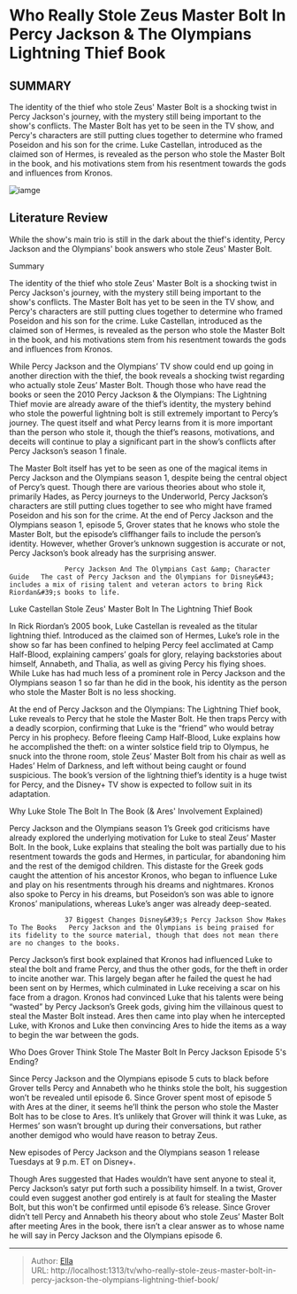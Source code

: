 # Who Really Stole Zeus Master Bolt In Percy Jackson &amp; The Olympians Lightning Thief Book


## SUMMARY 



  The identity of the thief who stole Zeus&#39; Master Bolt is a shocking twist in Percy Jackson&#39;s journey, with the mystery still being important to the show&#39;s conflicts.   The Master Bolt has yet to be seen in the TV show, and Percy&#39;s characters are still putting clues together to determine who framed Poseidon and his son for the crime.   Luke Castellan, introduced as the claimed son of Hermes, is revealed as the person who stole the Master Bolt in the book, and his motivations stem from his resentment towards the gods and influences from Kronos.  

![iamge](https://static1.srcdn.com/wordpress/wp-content/uploads/2024/01/untitled-2-1.jpg)

## Literature Review
While the show&#39;s main trio is still in the dark about the thief&#39;s identity, Percy Jackson and the Olympians&#39; book answers who stole Zeus&#39; Master Bolt.





Summary

  The identity of the thief who stole Zeus&#39; Master Bolt is a shocking twist in Percy Jackson&#39;s journey, with the mystery still being important to the show&#39;s conflicts.   The Master Bolt has yet to be seen in the TV show, and Percy&#39;s characters are still putting clues together to determine who framed Poseidon and his son for the crime.   Luke Castellan, introduced as the claimed son of Hermes, is revealed as the person who stole the Master Bolt in the book, and his motivations stem from his resentment towards the gods and influences from Kronos.  







While Percy Jackson and the Olympians’ TV show could end up going in another direction with the thief, the book reveals a shocking twist regarding who actually stole Zeus’ Master Bolt. Though those who have read the books or seen the 2010 Percy Jackson &amp; the Olympians: The Lightning Thief movie are already aware of the thief’s identity, the mystery behind who stole the powerful lightning bolt is still extremely important to Percy’s journey. The quest itself and what Percy learns from it is more important than the person who stole it, though the thief’s reasons, motivations, and deceits will continue to play a significant part in the show’s conflicts after Percy Jackson’s season 1 finale.

The Master Bolt itself has yet to be seen as one of the magical items in Percy Jackson and the Olympians season 1, despite being the central object of Percy’s quest. Though there are various theories about who stole it, primarily Hades, as Percy journeys to the Underworld, Percy Jackson’s characters are still putting clues together to see who might have framed Poseidon and his son for the crime. At the end of Percy Jackson and the Olympians season 1, episode 5, Grover states that he knows who stole the Master Bolt, but the episode’s cliffhanger fails to include the person’s identity. However, whether Grover’s unknown suggestion is accurate or not, Percy Jackson’s book already has the surprising answer.




                  Percy Jackson And The Olympians Cast &amp; Character Guide   The cast of Percy Jackson and the Olympians for Disney&#43; includes a mix of rising talent and veteran actors to bring Rick Riordan&#39;s books to life.    


 Luke Castellan Stole Zeus&#39; Master Bolt In The Lightning Thief Book 
         

In Rick Riordan’s 2005 book, Luke Castellan is revealed as the titular lightning thief. Introduced as the claimed son of Hermes, Luke’s role in the show so far has been confined to helping Percy feel acclimated at Camp Half-Blood, explaining campers’ goals for glory, relaying backstories about himself, Annabeth, and Thalia, as well as giving Percy his flying shoes. While Luke has had much less of a prominent role in Percy Jackson and the Olympians season 1 so far than he did in the book, his identity as the person who stole the Master Bolt is no less shocking.




At the end of Percy Jackson and the Olympians: The Lightning Thief book, Luke reveals to Percy that he stole the Master Bolt. He then traps Percy with a deadly scorpion, confirming that Luke is the “friend” who would betray Percy in his prophecy. Before fleeing Camp Half-Blood, Luke explains how he accomplished the theft: on a winter solstice field trip to Olympus, he snuck into the throne room, stole Zeus’ Master Bolt from his chair as well as Hades’ Helm of Darkness, and left without being caught or found suspicious. The book’s version of the lightning thief’s identity is a huge twist for Percy, and the Disney&#43; TV show is expected to follow suit in its adaptation.



 Why Luke Stole The Bolt In The Book (&amp; Ares&#39; Involvement Explained) 
          

Percy Jackson and the Olympians season 1’s Greek god criticisms have already explored the underlying motivation for Luke to steal Zeus’ Master Bolt. In the book, Luke explains that stealing the bolt was partially due to his resentment towards the gods and Hermes, in particular, for abandoning him and the rest of the demigod children. This distaste for the Greek gods caught the attention of his ancestor Kronos, who began to influence Luke and play on his resentments through his dreams and nightmares. Kronos also spoke to Percy in his dreams, but Poseidon’s son was able to ignore Kronos’ manipulations, whereas Luke’s anger was already deep-seated.




                  37 Biggest Changes Disney&#39;s Percy Jackson Show Makes To The Books   Percy Jackson and the Olympians is being praised for its fidelity to the source material, though that does not mean there are no changes to the books.    

Percy Jackson’s first book explained that Kronos had influenced Luke to steal the bolt and frame Percy, and thus the other gods, for the theft in order to incite another war. This largely began after he failed the quest he had been sent on by Hermes, which culminated in Luke receiving a scar on his face from a dragon. Kronos had convinced Luke that his talents were being “wasted” by Percy Jackson’s Greek gods, giving him the villainous quest to steal the Master Bolt instead. Ares then came into play when he intercepted Luke, with Kronos and Luke then convincing Ares to hide the items as a way to begin the war between the gods.



 Who Does Grover Think Stole The Master Bolt In Percy Jackson Episode 5&#39;s Ending? 
          




Since Percy Jackson and the Olympians episode 5 cuts to black before Grover tells Percy and Annabeth who he thinks stole the bolt, his suggestion won’t be revealed until episode 6. Since Grover spent most of episode 5 with Ares at the diner, it seems he’ll think the person who stole the Master Bolt has to be close to Ares. It’s unlikely that Grover will think it was Luke, as Hermes’ son wasn’t brought up during their conversations, but rather another demigod who would have reason to betray Zeus.



New episodes of Percy Jackson and the Olympians season 1 release Tuesdays at 9 p.m. ET on Disney&#43;.




Though Ares suggested that Hades wouldn’t have sent anyone to steal it, Percy Jackson’s satyr put forth such a possibility himself. In a twist, Grover could even suggest another god entirely is at fault for stealing the Master Bolt, but this won&#39;t be confirmed until episode 6’s release. Since Grover didn’t tell Percy and Annabeth his theory about who stole Zeus’ Master Bolt after meeting Ares in the book, there isn’t a clear answer as to whose name he will say in Percy Jackson and the Olympians episode 6.






---

> Author: [Ella](https://instagram.hk.cn/)  
> URL: http://localhost:1313/tv/who-really-stole-zeus-master-bolt-in-percy-jackson-the-olympians-lightning-thief-book/  

